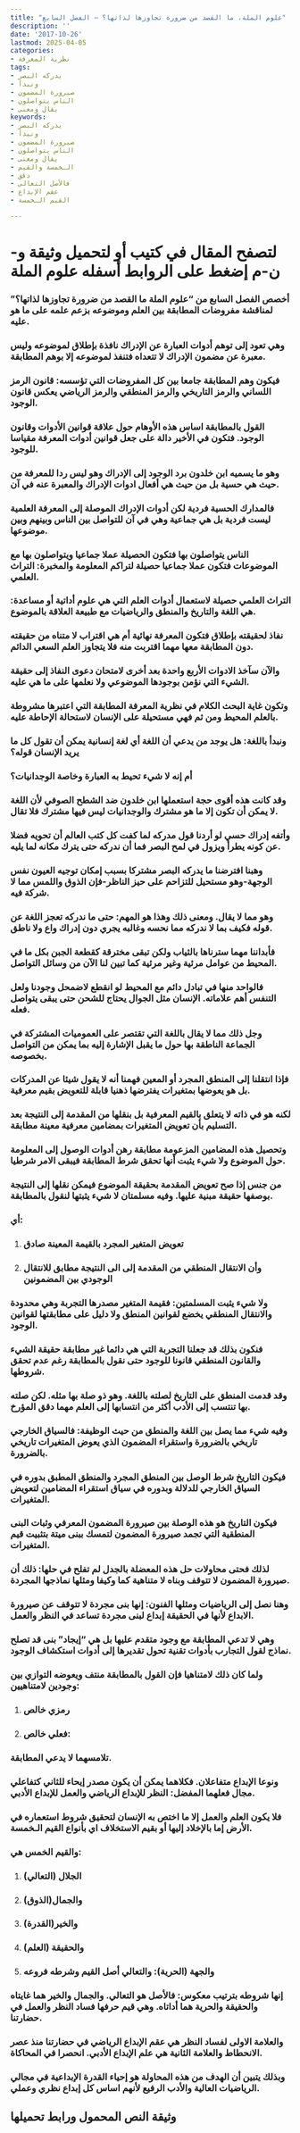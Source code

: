 ```yaml
---
title: "علوم الملة، ما القصد من ضرورة تجاوزها لذاتها؟ – الفصل السابع"
description: ''
date: '2017-10-26'
lastmod: 2025-04-05
categories:
- نظرية المعرفة
tags:
- يدركه البصر
- ونبدأ
- صيرورة المضمون
- الناس يتواصلون
- يقال ومعنى
keywords:
- يدركه البصر
- ونبدأ
- صيرورة المضمون
- الناس يتواصلون
- يقال ومعنى
- الـخمسة والقيم
- دقق
- فالأصل التعالي
- عقم الإبداع
- القيم الـخمسة

---
```

# **لتصفح المقال في كتيب أو لتحميل وثيقة و-ن-م إضغط على الروابط أسفله** **علوم الملة**

### أخصص الفصل السابع من “علوم الملة ما القصد من ضرورة تجاوزها لذاتها؟” لمناقشة مفروضات المطابقة بين العلم وموضوعه بزعم علمه على ما هو عليه.

### وهي تعود إلى توهم أدوات العبارة عن الإدراك نافذة بإطلاق لموضوعه وليس معبرة عن مضمون الإدراك لا تتعداه فتنفذ لموضوعه إلا بوهم المطابقة.

### فيكون وهم المطابقة جامعا بين كل المفروضات التي تؤسسه: قانون الرمز اللساني والرمز التاريخي والرمز المنطقي والرمز الرياضي يعكس قانون الوجود.

### القول بالمطابقة اساس هذه الأوهام حول علاقة قوانين الأدوات وقانون الوجود. فتكون في الأخير دالة على جعل قوانين أدوات المعرفة مقياسا للوجود.

### وهو ما يسميه ابن خلدون برد الوجود إلى الإدراك وهو ليس ردا للمعرفة من حيث هي حسية بل من حيث هي أفعال ادوات الإدراك والمعبرة عنه في آن.

### فالمدارك الحسية فردية لكن أدوات الإدراك الموصلة إلى المعرفة العلمية ليست فردية بل هي جماعية وهي في آن للتواصل بين الناس وبينهم وبين موضوعها.

### الناس يتواصلون بها فتكون الحصيلة عملا جماعيا ويتواصلون بها مع الموضوعات فتكون عملا جماعيا حصيلة لتراكم المعلومة والمخبرة: التراث العلمي.

### التراث العلمي حصيلة لاستعمال أدوات العلم التي هي علوم أداتية أو مساعدة: هي اللغة والتاريخ والمنطق والرياضيات مع طبيعة العلاقة بالموضوع.

### نفاذ لحقيقته بإطلاق فتكون المعرفة نهائية أم هي اقتراب لا متناه من حقيقته دون المطابقة معها مهما اقتربت منه فلا يتجاوز العلم السعي الدائم.

### والآن سآخذ الادوات الأربع واحدة بعد أخرى لامتحان دعوى النفاذ إلى حقيقة الشيء التي نؤمن بوجودها الموضوعي ولا نعلمها على ما هي عليه.

### وتكون غاية البحث الكلام في نظرية المعرفة المطابقة التي اعتبرها مشروطة بالعلم المحيط ومن ثم فهي مستحيلة على الإنسان لاستحالة الإحاطة عليه.

### ونبدأ باللغة: هل يوجد من يدعي أن اللغة أي لغة إنسانية يمكن أن تقول كل ما يريد الإنسان قوله؟

### أم إنه لا شيء تحيط به العبارة وخاصة الوجدانيات؟

### وقد كانت هذه أقوى حجة استعملها ابن خلدون ضد الشطح الصوفي لأن اللغة لا يمكن أن تكون إلا ما هو مشترك والوجدانيات ليس فيها مشترك فلا تقال.

### وأتفه إدراك حسي لو أردنا قول مدركه لما كفت كل كتب العالم أن تحويه فضلا عن كونه يطرأ ويزول في لمح البصر فما أن ندركه حتى يترك مكانه لما يليه.

### وهبنا افترضنا ما يدركه البصر مشتركا بسبب إمكان توجيه العيون نفس الوجهة-وهو مستحيل للتزاحم على حيز الناظر-فإن الذوق واللمس مما لا شركة فيه.

### وهو مما لا يقال. ومعنى ذلك وهذا هو المهم: حتى ما ندركه تعجز اللغة عن قوله فكيف بما لا ندركه مما نحسه وغالبه يجري دون إدراك واع ولا ناطق.

### فأبداننا مهما سترناها بالثياب ولكن تبقى مخترقة كقطعة الجبن بكل ما في المحيط من عوامل مرئية وغير مرئية كما تبين لنا الآن من وسائل التواصل.

### فالواحد منها في تبادل دائم مع المحيط لو انقطع لاضمحل وجودنا ولعل التنفس أهم علاماته. الإنسان مثل الجوال يحتاج للشحن حتى يبقى يتواصل فعله.

### وجل ذلك مما لا يقال باللغة التي تقتصر على العموميات المشتركة في الجماعة الناطقة بها حول ما يقبل الإشارة إليه بما يمكن من التواصل بخصوصه.

### فإذا انتقلنا إلى المنطق المجرد أو المعين فهمنا أنه لا يقول شيئا عن المدركات بل هو يعوضها بمتغيرات يفترضها ذهنيا قابلة للتعويض بقيم معرفية.

### لكنه هو في ذاته لا يتعلق بالقيم المعرفية بل بنقلها من المقدمة إلى النتيجة بعد التسليم بأن تعويض المتغيرات بمضامين معرفية معينة مطابقة.

### وتحصيل هذه المضامين المزعومة مطابقة رهن أدوات الوصول إلى المعلومة حول الموضوع ولا شيء يثبت أنها تحقق شرط المطابقة فيبقى الامر شرطيا.

### من جنس إذا صح تعويض المقدمة بحقيقة الموضوع فيمكن نقلها إلى النتيجة بوصفها حقيقة مبنية عليها. وفيه مسلمتان لا شيء يثبتها لنقول بالمطابقة.

### أي:

1. ### تعويض المتغير المجرد بالقيمة المعينة صادق
2. ### وأن الانتقال المنطقي من المقدمة إلى الى النتيجة مطابق للانتقال الوجودي بين المضمونين

### ولا شيء يثبت المسلمتين: فقيمة المتغير مصدرها التجربة وهي محدودة والانتقال المنطقي يخضع لقوانين المنطق ولا دليل على مطابقتها لقوانين الوجود.

### فنكون بذلك قد جعلنا التجربة التي هي دائما غير مطابقة حقيقة الشيء والقانون المنطقي قانونا للوجود حتى نقول بالمطابقة رغم عدم تحقق شروطها.

### وقد قدمت المنطق على التاريخ لصلته باللغة. وهو ذو صلة بها مثله. لكن صلته بها تنتسب إلى الأدب أكثر من انتسابها إلى العلم مهما دقق المؤرخ.

### وفيه شيء مما يصل بين اللغة والمنطق من حيث الوظيفة: فالسياق الخارجي تاريخي بالضرورة واستقراء المضمون الذي يعوض المتغيرات تاريخي بالضرورة.

### فيكون التاريخ شرط الوصل بين المنطق المجرد والمنطق المطبق بدوره في السياق الخارجي للدلالة وبدوره في سياق استقراء المضامين لتعويض المتغيرات.

### فيكون التاريخ هو هذه الوصلة بين صيرورة المضمون المعرفي وثبات البنى المنطقية التي تجمد صيرورة المضمون لتمسك ببنى ميتة بتثبيت قيم المتغيرات.

### لذلك فحتى محاولات حل هذه المعضلة بالجدل لم تفلح في حلها: ذلك أن صيرورة المضمون لا تتوقف وبناه لا متناهية كما وكيفا ومثلها نماذجها المجردة.

### وهنا نصل إلى الرياضيات ومثلها الفنون: إنها بنى مجردة لا تتوقف عن صيرورة الابداع لأنها في الحقيقة إبداع لبنى مجردة تساعد في النظر والعمل.

### وهي لا تدعي المطابقة مع وجود متقدم عليها بل هي “إيجاد” بنى قد تصلح نماذج لقول التجارب بأدوات تقنية تحول تقديرها إلى أدوات استكشاف الوجود.

### ولما كان ذلك لامتناهيا فإن القول بالمطابقة منتف ويعوضه التوازي بين وجودين لامتناهيين:

1. ### رمزي خالص
2. ### فعلي خالص:

### تلامسهما لا يدعي المطابقة.

### ونوعا الإبداع متفاعلان. فكلاهما يمكن أن يكون مصدر إيحاء للثاني كتفاعلي مجال فعلهما المفضل: النظر للإبداع الرياضي والعمل للإبداع الأدبي.

### فلا يكون العلم والعمل إلا ما اختص به الإنسان لتحقيق شروط استعماره في الأرض إما بالإخلاد إليها أو بقيم الاستخلاف اي بأنواع القيم الـخمسة.

### والقيم الخمس هي:

1. ### الجلال (التعالي)
2. ### والجمال(الذوق)
3. ### والخير(القدرة)
4. ### والحقيقة (العلم)
5. ### والجهة (الحرية): والتعالي أصل القيم وشرطه فروعه

### إنها شروطه بترتيب معكوس: فالأصل هو التعالي. والجمال والخير هما غايتاه والحقيقة والحرية هما أداتاه. وهي قيم حرفها فساد النظر والعمل في حضارتنا.

### والعلامة الاولى لفساد النظر هي عقم الإبداع الرياضي في حضارتنا منذ عصر الانحطاط والعلامة الثانية هي علم الإبداع الأدبي. انحصرا في المحاكاة.

### وبذلك يتبين أن الهدف من هذه المحاولة هو إحياء القدرة الإبداعية في مجالي الرياضيات العالية والأدب الرفيع لأنهم اساس كل إبداع نظري وعملي.

## وثيقة النص المحمول ورابط تحميلها

###
